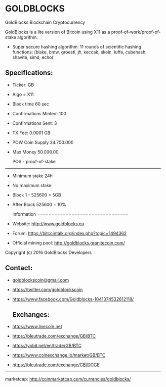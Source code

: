 # GOLDBLOCKS
GoldBlocks Blockchain Cryptocurrency

GoldBlocks is a lite version of Bitcoin using X11 as a proof-of-work/proof-of-stake algorithm.
 - Super secure hashing algorithm: 11 rounds of scientific hashing functions: 
 (blake, bmw, groestl, jh, keccak, skein, luffa, cubehash, shavite, simd, echo)
 
 
  Specifications:
----------------
- Ticker: GB
- Algo = X11
- Block time 60 sec
- Confirmations Minted: 100
- Confirmations Sent: 3
- TX Fee: 0.0001 GB
- POW Coin Supply 24.700.000
- Max Money 50.000.00


  POS - proof-of-stake
----------------
- Minimum stake 24h
- No maximum stake
- Block 1 - 525600 = 5GB
- After Block 525600 = 10%

  Information 
================================
- Website: http://www.goldblocks.eu
- Forum: https://bitcointalk.org/index.php?topic=1494362
- Official mining pool: http://goldblocks.granitecoin.com/

Copyright (c) 2016 GoldBlocks Developers


  Contact:
----------------
- goldblockscoin@gmail.com
- https://twitter.com/goldblockscoin
- https://www.facebook.com/Goldblocks-1041374532612118/


  Exchanges:
  -------------------
- https://www.livecoin.net
- https://bleutrade.com/exchange/GB/BTC
- https://yobit.net/en/trade/GB/BTC
- https://www.coinexchange.io/market/GB/BTC
- https://bleutrade.com/exchange/GB/DOGE



-------------------
marketcap: http://coinmarketcap.com/currencies/goldblocks/

